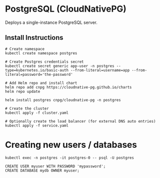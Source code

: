 # PostgreSQL (CloudNativePG)

Deploys a single-instance PostgreSQL server.

## Install Instructions

```
# Create namespace
kubectl create namespace postgres

# Create Postgres credentials secret
kubectl create secret generic app-user -n postgres --type=kubernetes.io/basic-auth --from-literal=username=app --from-literal=password='the-password'

# Add Helm repo and install chart
helm repo add cnpg https://cloudnative-pg.github.io/charts
helm repo update

helm install postgres cnpg/cloudnative-pg -n postgres

# Create the cluster
kubectl apply -f cluster.yaml

# Optionally create the load balancer (for external DNS auto entries)
kubectl apply -f service.yaml
```

# Creating new users / databases

```
kubectl exec -n postgres -it postgres-0 -- psql -U postgres

CREATE USER myuser WITH PASSWORD 'mypassword';
CREATE DATABASE mydb OWNER myuser;
```
